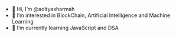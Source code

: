 - 👋 Hi, I’m @adityasharmah
- 👀 I’m interested in BlockChain, Artificial Intelligence and Machine Learning
- 🌱 I’m currently learning JavaScript and DSA

<!---
adityasharmah/adityasharmah is a ✨ special ✨ repository because its `README.md` (this file) appears on your GitHub profile.
You can click the Preview link to take a look at your changes.

--->

